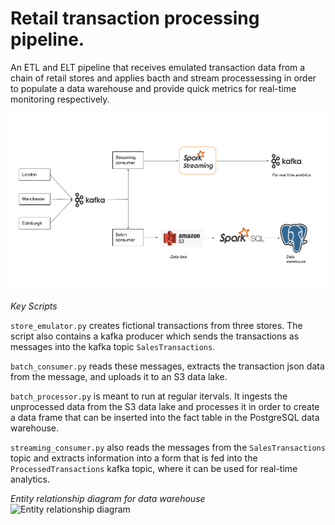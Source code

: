 # Retail transaction processing pipeline.

An ETL and ELT pipeline that receives emulated transaction data from a chain of retail stores and applies bacth and stream processessing in order to populate a data warehouse and provide quick metrics for real-time monitoring respectively.


![Pipeline](retail_data_pipeline.png)

_Key Scripts_ 

```store_emulator.py``` creates fictional transactions from three stores. The script also contains a kafka producer which sends the transactions as messages into the kafka topic ```SalesTransactions```.  

```batch_consumer.py``` reads these messages, extracts the transaction json data from the message, and uploads it to an S3 data lake.

```batch_processor.py``` is meant to run at regular itervals. It ingests the unprocessed data from the S3 data lake and processes it in order to create a data frame that can be inserted into the fact table in the PostgreSQL data warehouse.

```streaming_consumer.py``` also reads the messages from the ```SalesTransactions``` topic and extracts information into a form that is fed into the ```ProcessedTransactions``` kafka topic, where it can be used for real-time analytics. 

_Entity relationship diagram for data warehouse_ 
![Entity relationship diagram](erd.png)